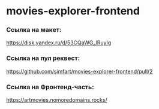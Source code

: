 # movies-explorer-frontend

### Ссылка на макет:
https://disk.yandex.ru/d/53CQaWG_lRuyIg


### Ссылка на пул реквест:
https://github.com/simfart/movies-explorer-frontend/pull/2


### Ссылка на Фронтенд-часть:
https://artmovies.nomoredomains.rocks/
